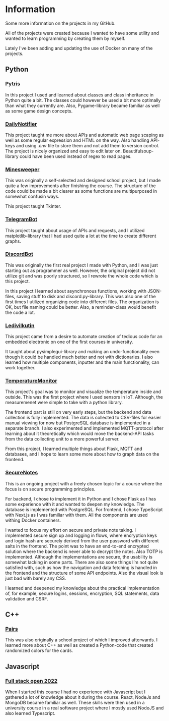 # Information

Some more information on the projects in my GitHub.

All of the projects were created because I wanted to have some utility and wanted to learn programming by creating them by myself.

Lately I've been adding and updating the use of Docker on many of the projects.

## Python

### [Pytris](https://github.com/Tomava/Pytris)

In this project I used and learned about classes and class inheritance in Python quite a bit. The classes could however be used a bit more optimally than what they currently are. Also, Pygame-library became familiar as well as some game design concepts.

### [DailyNotifier](https://github.com/Tomava/DailyNotifier)

This project taught me more about APIs and automatic web page scaping as well as some regular expression and HTML on the way. Also handling API-keys and using *.env* file to store them and not add them to version control. The project is nicely organized and easy to edit later on. Beautifulsoup-library could have been used instead of regex to read pages.

### [Minesweeper](https://github.com/Tomava/Minesweeper)

This was originally a self-selected and designed school project, but I made quite a few improvements after finishing the course. The structure of the code could be made a bit clearer as some functions are multipurposed in somewhat confusin ways. 

This project taught Tkinter.

### [TelegramBot](https://github.com/Tomava/CryptoTrackerBot)

This project taught about usage of APIs and requests, and I utilized matplotlib-library that I had used quite a lot at the time to create different graphs.

### [DiscordBot](https://github.com/Tomava/HelperBot)

This was originally the first real project I made with Python, and I was just starting out as programmer as well. However, the original project did not utilize git and was poorly structured, so I rewrote the whole code which is this project.

In this project I learned about asynchronous functions, working with JSON-files, saving stuff to disk and discord.py-library. This was also one of the first times I utilized organizing code into different files. The organization is OK, but file naming could be better. Also, a reminder-class would benefit the code a lot.

### [Ledivilkutin](https://github.com/Tomava/Ledivilkutin)

This project came from a desire to automate creation of tedious code for an embedded electronic on one of the first courses in university. 

It taught about pysimplegui-library and making an undo-functionality even though it could be handled much better and not with dictionaries. I also learned how multiple components, inputter and the main functionality, can work together.

### [TemperatureMonitor](https://github.com/Tomava/TemperatureMonitor)

This project's goal was to monitor and visualize the temperature inside and outside. This was the first project where I used sensors in IoT. Although, the measuremenet were simple to take with a python library.

The frontend part is still on very early steps, but the backend and data collection is fully implemented. The data is collected to CSV-files for easier manual viewing for now but PostgreSQL database is implemented in a separate branch. I also experimented and implemented MQTT-protocol after learning about it theoretically which would move the backend-API tasks from the data collecting unit to a more powerful server.

From this project, I learned multiple things about Flask, MQTT and databases, and I hope to learn some more about how to graph data on the frontend.

### [SecureNotes](https://github.com/Tomava/SecureNotes)

This is an ongoing project with a freely chosen topic for a course where the focus is on secure programming principles.

For backend, I chose to implement it in Python and I chose Flask as I has some experience with it and wanted to deepen my knowledge. The database is implemented with PostgreSQL. For frontend, I chose TypeScript with Next.js as I was familiar with them. All the components are used withing Docker containers.

I wanted to focus my effort on secure and private note taking. I implemented secure sign up and logging in flows, where encryption keys and login hash are securely derived from the user password with different salts in the frontend. The point was to have an end-to-end encrypted solution where the backend is never able to decrypt the notes. Also TOTP is implemented. Although the implementations are secure, the usability is somewhat lacking in some parts. There are also some things I’m not quite satisfied with, such as how the navigation and data fetching is handled in the frontend and the structure of some API endpoints. Also the visual look is just bad with barely any CSS.

I learned and deepened my knowledge about the practical implementation of, for example, secure logins, sessions, encryption, SQL statements, data validation and CSRF.

## C++

### [Pairs](https://github.com/Tomava/Pairs_GUI)

This was also originally a school project of which I improved afterwards. I learned more about C++ as well as created a Python-code that created randomized colors for the cards.

## Javascript

### [Full stack open 2022](https://github.com/Tomava/FullStackOpen)

When I started this course I had no experience with Javascript but I gathered a lot of knowledge about it during the course. React, NodeJs and MongoDB became familiar as well. These skills were then used in a university course in a real software project where I mostly used NodeJS and also learned Typescript.
